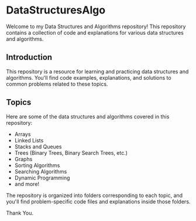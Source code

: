 # DataStructuresAlgo

Welcome to my Data Structures and Algorithms repository! This repository contains a collection of code and explanations for various data structures and algorithms. 

## Introduction

This repository is a resource for learning and practicing data structures and algorithms. You'll find code examples, explanations, and solutions to common problems related to these topics. 

## Topics

Here are some of the data structures and algorithms covered in this repository:

- Arrays
- Linked Lists
- Stacks and Queues
- Trees (Binary Trees, Binary Search Trees, etc.)
- Graphs
- Sorting Algorithms
- Searching Algorithms
- Dynamic Programming
- and more!

The repository is organized into folders corresponding to each topic, and you'll find problem-specific code files and explanations inside those folders.

Thank You.

